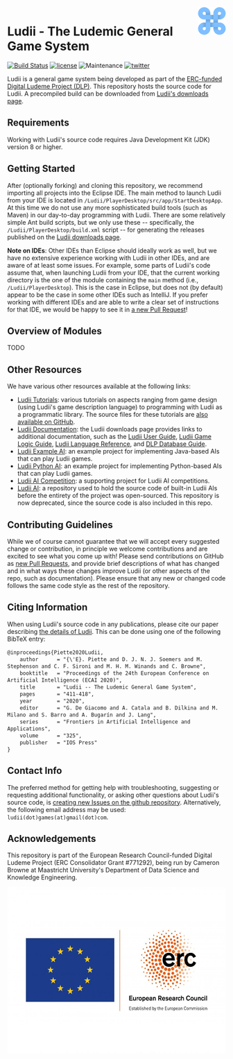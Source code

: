 <img align="right" src="./resources/ludii-logo-64x64.png">

# Ludii - The Ludemic General Game System

<!--[![Documentation Status](https://readthedocs.org/projects/ludiitutorials/badge/?version=latest)](https://ludiitutorials.readthedocs.io/en/latest/?badge=latest)-->
[![Build Status](https://travis-ci.org/Ludeme/LudiiTutorials.svg?branch=master)](https://travis-ci.org/Ludeme/LudiiTutorials)
[![license](https://img.shields.io/github/license/Ludeme/LudiiTutorials)](LICENSE)
![Maintenance](https://img.shields.io/badge/Maintained%3F-yes-green.svg)
[![twitter](https://img.shields.io/twitter/follow/ludiigames?style=social)](https://twitter.com/intent/follow?screen_name=ludiigames)

Ludii is a general game system being developed as part of the [ERC-funded Digital Ludeme Project (DLP)](http://ludeme.eu/). This repository hosts the source code for Ludii. A precompiled build can be downloaded from [Ludii's downloads page](https://ludii.games/download.php).

## Requirements

Working with Ludii's source code requires Java Development Kit (JDK) version 8 or higher.

## Getting Started

After (optionally forking) and cloning this repository, we recommend importing all projects into the Eclipse IDE. The main method to launch Ludii from your IDE is located in `/Ludii/PlayerDesktop/src/app/StartDesktopApp`. At this time we do not use any more sophisticated build tools (such as Maven) in our day-to-day programming with Ludii. There are some relatively simple Ant build scripts, but we only use these -- specifically, the `/Ludii/PlayerDesktop/build.xml` script -- for generating the releases published on the [Ludii downloads page](https://ludii.games/download.php).

**Note on IDEs**: Other IDEs than Eclipse should ideally work as well, but we have no extensive experience working with Ludii in other IDEs, and are aware of at least some issues. For example, some parts of Ludii's code assume that, when launching Ludii from your IDE, that the current working directory is the one of the module containing the `main` method (i.e., `/Ludii/PlayerDesktop`). This is the case in Eclipse, but does not (by default) appear to be the case in some other IDEs such as IntelliJ. If you prefer working with different IDEs and are able to write a clear set of instructions for that IDE, we would be happy to see it in [a new Pull Request](https://github.com/Ludeme/Ludii/pulls)!

## Overview of Modules

TODO

## Other Resources

We have various other resources available at the following links:

- [Ludii Tutorials](https://ludiitutorials.readthedocs.io/en/latest/): various tutorials on aspects ranging from game design (using Ludii's game description language) to programming with Ludii as a programmatic library. The source files for these tutorials are [also available on GitHub](https://github.com/Ludeme/LudiiTutorials).
- [Ludii Documentation](https://ludii.games/download.php): the Ludii downloads page provides links to additional documentation, such as the [Ludii User Guide](https://ludii.games/downloads/LudiiUserGuide.pdf), [Ludii Game Logic Guide](https://ludii.games/downloads/LudiiGameLogicGuide.pdf), [Ludii Language Reference](https://ludii.games/downloads/LudiiLanguageReference.pdf), and [DLP Database Guide](https://ludii.games/downloads/DLP_Database_Guide.pdf).
- [Ludii Example AI](https://github.com/Ludeme/LudiiExampleAI): an example project for implementing Java-based AIs that can play Ludii games.
- [Ludii Python AI](https://github.com/Ludeme/LudiiPythonAI): an example project for implementing Python-based AIs that can play Ludii games.
- [Ludii AI Competition](https://github.com/Ludeme/LudiiAICompetition): a supporting project for Ludii AI competitions.
- [Ludii AI](https://github.com/Ludeme/LudiiAI): a repository used to hold the source code of built-in Ludii AIs before the entirety of the project was open-sourced. This repository is now deprecated, since the source code is also included in this repo.

## Contributing Guidelines

While we of course cannot guarantee that we will accept every suggested change or contribution, in principle we welcome contributions and are excited to see what you come up with! Please send contributions on GitHub as [new Pull Requests](https://github.com/Ludeme/Ludii/pulls), and provide brief descriptions of what has changed and in what ways these changes improve Ludii (or other aspects of the repo, such as documentation). Please ensure that any new or changed code follows the same code style as the rest of the repository.

## Citing Information

When using Ludii's source code in any publications, 
please cite our paper describing [the details of Ludii](http://ecai2020.eu/papers/1248_paper.pdf).
This can be done using one of the following BibTeX entry:

    @inproceedings{Piette2020Ludii,
        author      = "{\'E}. Piette and D. J. N. J. Soemers and M. Stephenson and C. F. Sironi and M. H. M. Winands and C. Browne",
        booktitle   = "Proceedings of the 24th European Conference on Artificial Intelligence (ECAI 2020)",
        title       = "Ludii -- The Ludemic General Game System",
        pages       = "411-418",
        year        = "2020",
        editor      = "G. De Giacomo and A. Catala and B. Dilkina and M. Milano and S. Barro and A. Bugarín and J. Lang",
        series      = "Frontiers in Artificial Intelligence and Applications",
        volume      = "325",
        publisher   = "IOS Press"
    }

## Contact Info

The preferred method for getting help with troubleshooting, suggesting or
requesting additional functionality, or asking other questions about Ludii's source code, 
is [creating new Issues on the github repository](https://github.com/Ludeme/Ludii/issues).
Alternatively, the following email address may be used: `ludii(dot)games(at)gmail(dot)com`.

## Acknowledgements

This repository is part of the European Research Council-funded Digital Ludeme Project (ERC Consolidator Grant \#771292), being run by Cameron Browne at Maastricht University's Department of Data Science and Knowledge Engineering. 

<a href="https://erc.europa.eu/"><img src="./resources/LOGO_ERC-FLAG_EU_.jpg" title="Funded by the European Research Council" alt="European Research Council Logo" height="384"></a>
